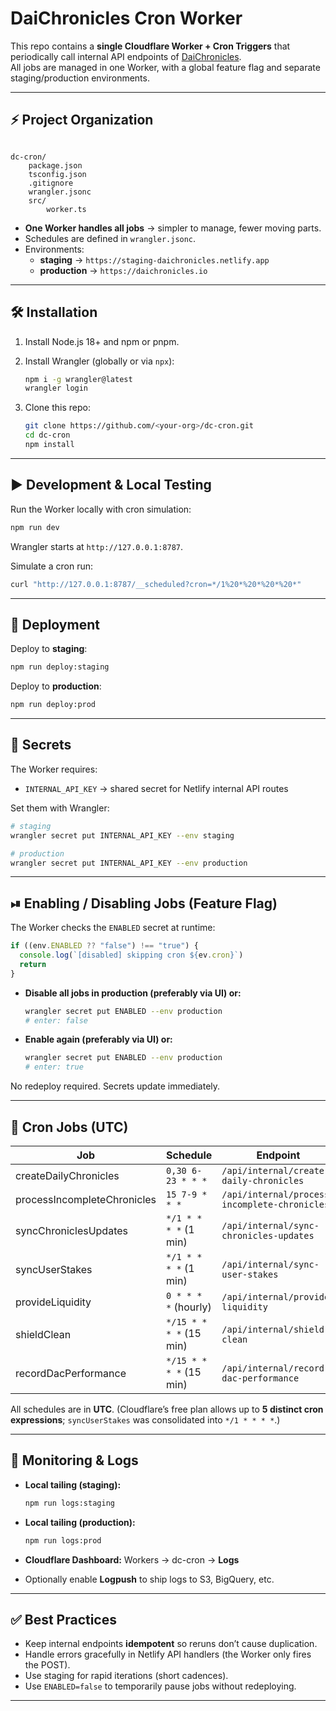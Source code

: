 
# DaiChronicles Cron Worker

This repo contains a **single Cloudflare Worker + Cron Triggers** that periodically call internal API endpoints of [DaiChronicles](https://daichronicles.io).  
All jobs are managed in one Worker, with a global feature flag and separate staging/production environments.

---

## ⚡ Project Organization

```

dc-cron/
    package.json
    tsconfig.json
    .gitignore
    wrangler.jsonc
    src/
        worker.ts

````

- **One Worker handles all jobs** → simpler to manage, fewer moving parts.
- Schedules are defined in `wrangler.jsonc`.
- Environments:
  - **staging** → `https://staging-daichronicles.netlify.app`
  - **production** → `https://daichronicles.io`

---

## 🛠 Installation

1. Install Node.js 18+ and npm or pnpm.
2. Install Wrangler (globally or via `npx`):
   ```bash
   npm i -g wrangler@latest
   wrangler login
    ```

3. Clone this repo:

   ```bash
   git clone https://github.com/<your-org>/dc-cron.git
   cd dc-cron
   npm install
   ```

---

## ▶️ Development & Local Testing

Run the Worker locally with cron simulation:

```bash
npm run dev
```

Wrangler starts at `http://127.0.0.1:8787`.

Simulate a cron run:

```bash
curl "http://127.0.0.1:8787/__scheduled?cron=*/1%20*%20*%20*%20*"
```

---

## 🚀 Deployment

Deploy to **staging**:

```bash
npm run deploy:staging
```

Deploy to **production**:

```bash
npm run deploy:prod
```

---

## 🔑 Secrets

The Worker requires:

* `INTERNAL_API_KEY` → shared secret for Netlify internal API routes

Set them with Wrangler:

```bash
# staging
wrangler secret put INTERNAL_API_KEY --env staging

# production
wrangler secret put INTERNAL_API_KEY --env production
```

---

## ⏯ Enabling / Disabling Jobs (Feature Flag)

The Worker checks the `ENABLED` secret at runtime:

```ts
if ((env.ENABLED ?? "false") !== "true") {
  console.log(`[disabled] skipping cron ${ev.cron}`)
  return
}
```

* **Disable all jobs in production (preferably via UI) or:**

  ```bash
  wrangler secret put ENABLED --env production
  # enter: false
  ```
* **Enable again (preferably via UI) or:**

  ```bash
  wrangler secret put ENABLED --env production
  # enter: true
  ```

No redeploy required. Secrets update immediately.

---

## 📜 Cron Jobs (UTC)

| Job                         | Schedule                | Endpoint                                      |
| --------------------------- | ----------------------- | --------------------------------------------- |
| createDailyChronicles       | `0,30 6-23 * * *`       | `/api/internal/create-daily-chronicles`       |
| processIncompleteChronicles | `15 7-9 * * *`          | `/api/internal/process-incomplete-chronicles` |
| syncChroniclesUpdates       | `*/1 * * * *` (1 min)   | `/api/internal/sync-chronicles-updates`       |
| syncUserStakes              | `*/1 * * * *` (1 min)   | `/api/internal/sync-user-stakes`              |
| provideLiquidity            | `0 * * * *` (hourly)    | `/api/internal/provide-liquidity`             |
| shieldClean                 | `*/15 * * * *` (15 min) | `/api/internal/shield-clean`                  |
| recordDacPerformance        | `*/15 * * * *` (15 min) | `/api/internal/record-dac-performance`        |

All schedules are in **UTC**.
(Cloudflare’s free plan allows up to **5 distinct cron expressions**; `syncUserStakes` was consolidated into `*/1 * * * *`.)

---

## 📖 Monitoring & Logs

* **Local tailing (staging):**

  ```bash
  npm run logs:staging
  ```
* **Local tailing (production):**

  ```bash
  npm run logs:prod
  ```
* **Cloudflare Dashboard:** Workers → dc-cron → **Logs**
* Optionally enable **Logpush** to ship logs to S3, BigQuery, etc.

---

## ✅ Best Practices

* Keep internal endpoints **idempotent** so reruns don’t cause duplication.
* Handle errors gracefully in Netlify API handlers (the Worker only fires the POST).
* Use staging for rapid iterations (short cadences).
* Use `ENABLED=false` to temporarily pause jobs without redeploying.

---
